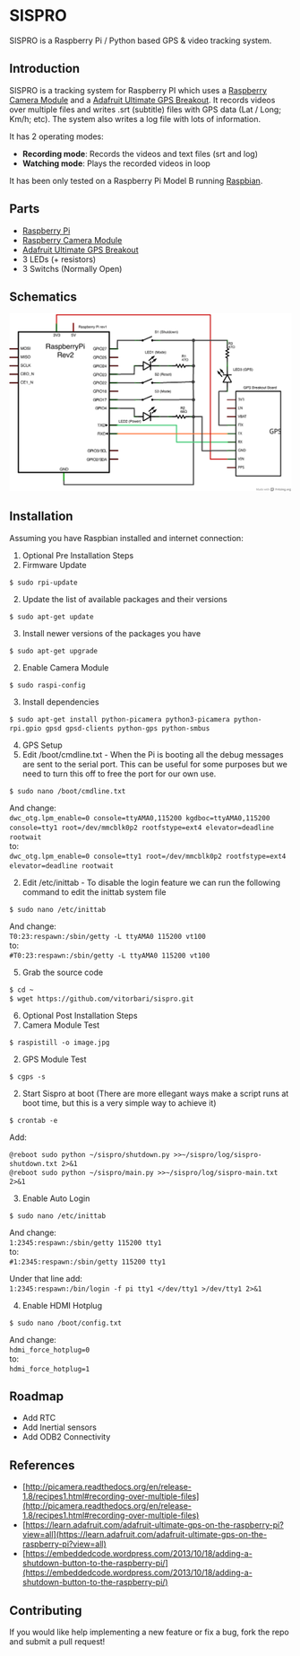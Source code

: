 # SISPRO

SISPRO is a Raspberry Pi / Python based GPS & video tracking system. 

## Introduction

SISPRO is a tracking system for Raspberry PI which uses a [Raspberry Camera Module](https://www.raspberrypi.org/products/camera-module/) and a [Adafruit Ultimate GPS Breakout](http://www.adafruit.com/product/746). It records videos over multiple files and writes .srt (subtitle) files with GPS data (Lat / Long; Km/h; etc). The system also writes a log file with lots of information.

It has 2 operating modes:

* **Recording mode**: Records the videos and text files (srt and log)
* **Watching mode**: Plays the recorded videos in loop 

It has been only tested on a Raspberry Pi Model B running [Raspbian](https://www.raspbian.org/).

## Parts

* [Raspberry Pi](https://www.raspberrypi.org/products/model-b/)
* [Raspberry Camera Module](https://www.raspberrypi.org/products/camera-module/)
* [Adafruit Ultimate GPS Breakout](http://www.adafruit.com/product/746)
* 3 LEDs (+ resistors)
* 3 Switchs (Normally Open)

## Schematics

![Sispro Schematics](schematics/sispro.schema.png?raw=true)

## Installation

Assuming you have Raspbian installed and internet connection:

1. Optional Pre Installation Steps
 1. Firmware Update
 ```
 $ sudo rpi-update
 ```

 2. Update the list of available packages and their versions
 ```
 $ sudo apt-get update
 ```

 3. Install newer versions of the packages you have
 ```
 $ sudo apt-get upgrade
 ```

2. Enable Camera Module
```
$ sudo raspi-config
```

3. Install dependencies
```
$ sudo apt-get install python-picamera python3-picamera python-rpi.gpio gpsd gpsd-clients python-gps python-smbus
```

4. GPS Setup
 1. Edit /boot/cmdline.txt - When the Pi is booting all the debug messages are sent to the serial port. This can be useful for some purposes but we need to turn this off to free the port for our own use.
 ```
 $ sudo nano /boot/cmdline.txt
 ```

 And change:  
 `dwc_otg.lpm_enable=0 console=ttyAMA0,115200 kgdboc=ttyAMA0,115200 console=tty1 root=/dev/mmcblk0p2 rootfstype=ext4 elevator=deadline rootwait`  
 to:  
 `dwc_otg.lpm_enable=0 console=tty1 root=/dev/mmcblk0p2 rootfstype=ext4 elevator=deadline rootwait` 

 2. Edit /etc/inittab - To disable the login feature we can run the following command to edit the inittab system file
 ```
 $ sudo nano /etc/inittab
 ```

 And change:  
 `T0:23:respawn:/sbin/getty -L ttyAMA0 115200 vt100`  
 to:  
 `#T0:23:respawn:/sbin/getty -L ttyAMA0 115200 vt100`

5. Grab the source code
```
$ cd ~  
$ wget https://github.com/vitorbari/sispro.git
```

6. Optional Post Installation Steps
 1. Camera Module Test  
 ```
 $ raspistill -o image.jpg
 ```

 2. GPS Module Test  
 ```
 $ cgps -s
 ```

 2. Start Sispro at boot (There are more ellegant ways make a script runs at boot time, but this is a very simple way to achieve it)
 ```
 $ crontab -e
 ```

 Add:  
 ```
 @reboot sudo python ~/sispro/shutdown.py >>~/sispro/log/sispro-shutdown.txt 2>&1  
 @reboot sudo python ~/sispro/main.py >>~/sispro/log/sispro-main.txt 2>&1
 ```

 3. Enable Auto Login
 ```
 $ sudo nano /etc/inittab
 ```

 And change:  
 `1:2345:respawn:/sbin/getty 115200 tty1`  
 to:  
 `#1:2345:respawn:/sbin/getty 115200 tty1`

 Under that line add:  
 `1:2345:respawn:/bin/login -f pi tty1 </dev/tty1 >/dev/tty1 2>&1`

 4. Enable HDMI Hotplug  
 ```
 $ sudo nano /boot/config.txt
 ```

 And change:  
 `hdmi_force_hotplug=0`  
 to:  
 `hdmi_force_hotplug=1`

## Roadmap

* Add RTC
* Add Inertial sensors
* Add ODB2 Connectivity

## References

* [http://picamera.readthedocs.org/en/release-1.8/recipes1.html#recording-over-multiple-files](http://picamera.readthedocs.org/en/release-1.8/recipes1.html#recording-over-multiple-files)
* [https://learn.adafruit.com/adafruit-ultimate-gps-on-the-raspberry-pi?view=all](https://learn.adafruit.com/adafruit-ultimate-gps-on-the-raspberry-pi?view=all)
* [https://embeddedcode.wordpress.com/2013/10/18/adding-a-shutdown-button-to-the-raspberry-pi/](https://embeddedcode.wordpress.com/2013/10/18/adding-a-shutdown-button-to-the-raspberry-pi/)

## Contributing

If you would like help implementing a new feature or fix a bug, fork the repo and submit a pull request!
